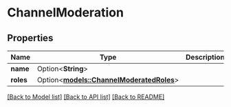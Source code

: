 # ChannelModeration

## Properties

Name | Type | Description | Notes
------------ | ------------- | ------------- | -------------
**name** | Option<**String**> |  | [optional]
**roles** | Option<[**models::ChannelModeratedRoles**](ChannelModeratedRoles.md)> |  | [optional]

[[Back to Model list]](../README.md#documentation-for-models) [[Back to API list]](../README.md#documentation-for-api-endpoints) [[Back to README]](../README.md)


